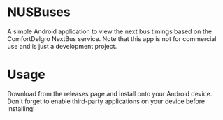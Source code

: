 # NUSBuses
A simple Android application to view the next bus timings based on the ComfortDelgro NextBus service.
Note that this app is not for commercial use and is just a development project.

# Usage
Download from the releases page and install onto your Android device. Don't forget to enable third-party applications on your device before installing!
